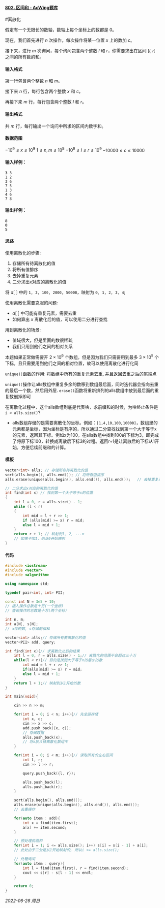 #### [802. 区间和 - AcWing题库](https://www.acwing.com/problem/content/804/)

#离散化

假定有一个无限长的数轴，数轴上每个坐标上的数都是 $0$。

现在，我们首先进行 $n$ 次操作，每次操作将某一位置 $x$ 上的数加 $c$。

接下来，进行 $m$ 次询问，每个询问包含两个整数 $l$ 和 $r$，你需要求出在区间 $[l,r]$ 之间的所有数的和。

#### 输入格式

第一行包含两个整数 $n$ 和 $m$。

接下来 $n$ 行，每行包含两个整数 $x$ 和 $c$。

再接下来 $m$ 行，每行包含两个整数 $l$ 和 $r$。

#### 输出格式

共 $m$ 行，每行输出一个询问中所求的区间内数字和。

#### 数据范围

$−10^9≤x≤10^9$
$1≤n,m≤10^5$
$−10^9≤l≤r≤10^9$
$−10000≤c≤10000$

#### 输入样例：

```in
3 3
1 2
3 6
7 5
1 3
4 6
7 8
```

#### 输出样例：

```out
8
0
5
```

#### 思路

使用离散化的步骤:
1. 存储所有待离散化的值
2. 将所有值排序
3. 去掉重复元素
4. 二分求出x对应的离散化的值

将 $a[~]$ 中的 `1, 3, 100, 2000, 50000`，映射为 `0, 1, 2, 3, 4`;

使用离散化需要克服的问题:

- $a[~]$ 中可能有重复元素，需要去重
- 如何算出 $x$ 离散化后的值，可以使用二分进行查找

用到离散化的场景:

- 值域很大，但是里面的数很稀疏
- 我们只用到他们之间的相对关系

本题如果正常做需要开 $2\times10^9$ 个数组，但是因为我们只需要用到最多 $3\times10^5$ 个下标，且只需要用到他们之间的相对位置，故可以使用离散化进行化简

`unique()`函数的作用: 将数组中所有的重复元素去重, 并且返回去重之后的尾端点

`unique()`操作让alls数组中重复多余的数移到数组最后面，同时迭代器会指向去重的最后一个数，然后用外层. `erase()`函数将重新排列的alls数组中放到最后面的重复数删掉即可

在离散化过程中，这个alls数组到底是代表啥，求前缀和的时候，为啥终止条件是`i < alls.size()`?

- alls数组存储的是需要离散化的坐标。例如：`[1,4,10,100,10000]`，数组里的元素都是坐标，因为坐标是有序的，所以通过二分查找找到第一个大于等于x的元素，返回其下标。例如x为100，在alls数组中找到100的下标为3，即完成了将原下标100，转换成离散后下标3的过程。返回r+1是让离散后的下标从1开始，方便后续前缀和的计算。

#### 模板

```cpp
vector<int> alls; // 存储所有待离散化的值
sort(alls.begin(), alls.end()); // 将所有值排序
alls.erase(unique(alls.begin(), alls.end()), alls.end());   // 去掉重复元素

// 二分求出x对应的离散化的值
int find(int x) // 找到第一个大于等于x的位置
{
    int l = 0, r = alls.size() - 1;
    while (l < r)
    {
        int mid = l + r >> 1;
        if (alls[mid] >= x) r = mid;
        else l = mid + 1;
    }
    return r + 1; // 映射到1, 2, ...n
    // 如果不加1，则从0开始映射
}
```

#### 代码

```cpp
#include <iostream>
#include <vector>
#include <algorithm>

using namespace std;

typedef pair<int, int> PII;

const int N = 3e5 + 10;
// 插入操作总数是十万(一个坐标)
// 查询操作的总数是十万(两个坐标)

int n, m;
int a[N], s[N];
// a存的数, s存储前缀和

vector<int> alls;// 存储所有要离散化的值
vector<PII> add, query;

int find(int x){// 求离散化之后的结果
    int l = 0, r = alls.size() - 1;// 离散化的范围不会超过三十万
    while(l < r){// 目的是找到大于等于x的最小的数
        int mid = l + r >> 1;
        if(alls[mid] >= x) r = mid;
        else l = mid + 1;
    }
    return l + 1;// 映射到从1开始的数
}

int main(void){

    cin >> n >> m;

    for(int i = 0; i < n; i++){// 先全部存储
        int x, c;
        cin >> x >> c;
        add.push_back({x, c});
        // 存储数据
        alls.push_back(x);
        // 将x放入待离散化数组中
    }

    for(int i = 0; i < m; i++){// 读取所有的左右区间
        int l, r;
        cin >> l >> r;

        query.push_back({l, r});

        alls.push_back(l);
        alls.push_back(r);
    }

    sort(alls.begin(), alls.end());
    alls.erase(unique(alls.begin(), alls.end()), alls.end());
    // 去重操作

    for(auto item : add){
        int x = find(item.first);
        a[x] += item.second;
    }

    // 预处理前缀和
    for(int i = 1; i <= alls.size(); i++) s[i] = s[i - 1] + a[i];
    // 此处由于二分是从1开始映射的, 所以i <= alls.size();

    // 处理询问
    for(auto item : query){
        int l = find(item.first), r = find(item.second);
        cout << s[r] - s[l - 1] << endl;
    }

    return 0;
}
```


*2022-06-26 周日*